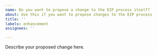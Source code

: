 ```yaml
---
name: Do you want to propose a change to the EIP process itself?
about: Use this if you want to propose changes to the EIP process
title: ''
labels: enhancement
assignees: ''

---
```


Describe your proposed change here.
